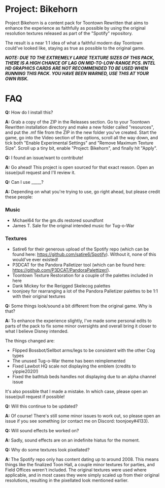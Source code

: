# Project: Bikehorn

Project Bikehorn is a content pack for Toontown Rewritten that aims to enhance the experience as faithfully as possible by using the original resolution textures released as part of the "Spotify" repository.

The result is a near 1:1 idea of what a faithful modern day Toontown could've looked like, staying as true as possible to the original game.

***NOTE: DUE TO THE EXTREMELY LARGE TEXTURE SIZES OF THIS PACK, THERE IS A HIGH CHANCE OF LAG ON MID-TO-LOW-RANGE PCS. INTEL HD GRAPHICS CARDS ARE NOT RECOMMENDED TO BE USED WHEN RUNNING THIS PACK. YOU HAVE BEEN WARNED, USE THIS AT YOUR OWN RISK.***

# FAQ

**Q:** How do I install this?

**A:** Grab a copy of the ZIP in the Releases section. Go to your Toontown Rewritten installation directory and make a new folder called "resources", and put the .mf file from the ZIP in the new folder you've created. Start the game, go into the Video section of the options, scroll all the way down, and tick both "Enable Experimental Settings" and "Remove Maximum Texture Size". Scroll up a tiny bit, enable "Project: Bikehorn", and finally hit "Apply".

**Q:** I found an issue/want to contribute!

**A:** Go ahead! This project is open sourced for that exact reason. Open an issue/pull request and I'll review it.

**Q:** Can I use _____?

**A:** Depending on what you're trying to use, go right ahead, but please credit these people:

### Music

* Michael64 for the gm.dls restored soundfont
* James T. Sale for the original intended music for Tug-o-War

### Textures

* Satire6 for their generous upload of the Spotify repo (which can be found here: https://github.com/satire6/Spotify). Without it, none of this would've ever existed!
* P3DCAT for the Pandora Palletizer tool (which can be found here: https://github.com/P3DCAT/PandoraPalettizer/).
* Toontown Texture Restoration for a couple of the palettes included in here
* Dank Mickey for the Rerigged Skelecog palettes
* toonjoey for rearranging a lot of the Pandora Palletizer palettes to be 1:1 with their original textures

**Q:** Some things look/sound a bit different from the original game. Why is that?

**A:** To enhance the experience slightly, I've made some personal edits to parts of the pack to fix some minor oversights and overall bring it closer to what I believe Disney intended.

The things changed are:

* Flipped Bossbot/Sellbot arms/legs to be consistent with the other Cog types
* The unused Tug-o-War theme has been reimplemented
* Fixed Lawbot HQ scale not displaying the emblem (credits to yippie2020!)
* Fixed the bathtub beds handles not displaying due to an alpha channel issue

It's also possible that I made a mistake. In which case, please open an issue/pull request if possible!

**Q:** Will this continue to be updated?

**A:** Of course! There's still some minor issues to work out, so please open an issue if you see something (or contact me on Discord: toonjoey#4133).

**Q:** Will sound effects be worked on?

**A:** Sadly, sound effects are on an indefinite hiatus for the moment.

**Q:** Why do some textures look pixellated?

**A:** The Spotify repo only has content dating up to around 2008. This means things like the finalized Toon Hall, a couple minor textures for parties, and Field Offices weren't included. The original textures were used where applicable, and in most cases they were simply scaled up from their original resolutions, resulting in the pixellated look mentioned earlier.
